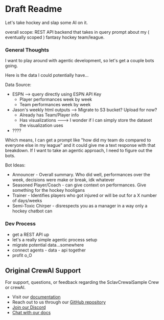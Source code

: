 # Draft Readme 

Let's take hockey and slap some AI on it. 

overall scope: REST API backend that takes in query prompt about my ( eventually scoped ) fantasy hockey team/league. 

### General Thoughts

I want to play around with agentic development, so let's get a couple bots going. 

Here is the data I could potentially have...

Data Source:
- ESPN --> query directly using ESPN API Key
  - Player performances week by week
  - Team performances week by week
- Jason's weekly html outputs --> Migrate to S3 bucket? Upload for now?
  - Already has Team/Player info
  - Has visualizations ---> I wonder if I can simply store the dataset the visualization uses
- ????

Which means, I can get a prompt like "how did my team do compared to everyone else in my league" and it could give me a text response with that breakdown. If I want to take an agentic approach, I need to figure out the bots.

Bot Ideas: 
- Announcer - Overall summary. Who did well, performances over the week, decisions were make or break, idk whatever
- Seasoned Player/Coach - can give context on performances. Give something for the hockey hooligans
- Trainer - Identifies players who got injured or will be out for a X number of days/weeks
- Semi-Toxic Chirper - disrespects you as a manager in a way only a hockey chatbot can

### Dev Process

- get a REST API up
- let's a really simple agentic process setup
- migrate potential data...somewhere
- connect agents - data - api together
- profit o_O

## Original CrewAI Support

For support, questions, or feedback regarding the SclavCrewaiSample Crew or crewAI.
- Visit our [documentation](https://docs.crewai.com)
- Reach out to us through our [GitHub repository](https://github.com/joaomdmoura/crewai)
- [Join our Discord](https://discord.com/invite/X4JWnZnxPb)
- [Chat with our docs](https://chatg.pt/DWjSBZn)
